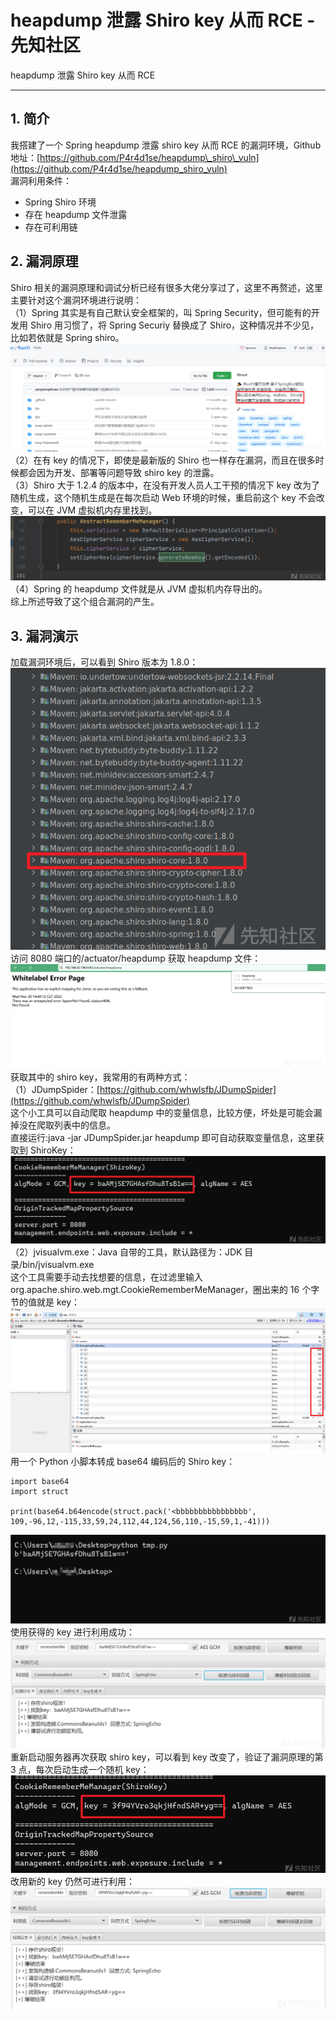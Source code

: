 

# heapdump 泄露 Shiro key 从而 RCE - 先知社区

heapdump 泄露 Shiro key 从而 RCE

- - -

## 1\. 简介

我搭建了一个 Spring heapdump 泄露 shiro key 从而 RCE 的漏洞环境，Github 地址：[https://github.com/P4r4d1se/heapdump\_shiro\_vuln](https://github.com/P4r4d1se/heapdump_shiro_vuln)  
漏洞利用条件：

-   Spring Shiro 环境
-   存在 heapdump 文件泄露
-   存在可利用链

## 2\. 漏洞原理

Shiro 相关的漏洞原理和调试分析已经有很多大佬分享过了，这里不再赘述，这里主要针对这个漏洞环境进行说明：  
（1）Spring 其实是有自己默认安全框架的，叫 Spring Security，但可能有的开发用 Shiro 用习惯了，将 Spring Securiy 替换成了 Shiro，这种情况并不少见，比如若依就是 Spring shiro。  
[![](assets/1701826073-eb207cb42631f379602ae5bbca07a1da.png)](https://xzfile.aliyuncs.com/media/upload/picture/20221130172619-0c0ab6ce-7091-1.png)  
（2）在有 key 的情况下，即使是最新版的 Shiro 也一样存在漏洞，而且在很多时候都会因为开发、部署等问题导致 shiro key 的泄露。  
（3）Shiro 大于 1.2.4 的版本中，在没有开发人员人工干预的情况下 key 改为了随机生成，这个随机生成是在每次启动 Web 环境的时候，重启前这个 key 不会改变，可以在 JVM 虚拟机内存里找到。  
[![](assets/1701826073-e28c945f53c09f6b04f56e7942ecad71.png)](https://xzfile.aliyuncs.com/media/upload/picture/20221130172627-10e0b590-7091-1.png)  
（4）Spring 的 heapdump 文件就是从 JVM 虚拟机内存导出的。  
综上所述导致了这个组合漏洞的产生。

## 3\. 漏洞演示

加载漏洞环境后，可以看到 Shiro 版本为 1.8.0：  
[![](assets/1701826073-3f2defdeb3952be8a6ca3bd8a5cae2a7.png)](https://xzfile.aliyuncs.com/media/upload/picture/20221130172657-23125b56-7091-1.png)  
访问 8080 端口的/actuator/heapdump 获取 heapdump 文件：  
[![](assets/1701826073-43eaaeb437226224af35e4f6a0103dec.png)](https://xzfile.aliyuncs.com/media/upload/picture/20221130172704-26bfa8da-7091-1.png)  
获取其中的 shiro key，我常用的有两种方式：  
（1）JDumpSpider：[https://github.com/whwlsfb/JDumpSpider](https://github.com/whwlsfb/JDumpSpider)  
这个小工具可以自动爬取 heapdump 中的变量信息，比较方便，坏处是可能会漏掉没在爬取列表中的信息。  
直接运行:java -jar JDumpSpider.jar heapdump 即可自动获取变量信息，这里获取到 ShiroKey：  
[![](assets/1701826073-fbe7547b57b48171820a01ce8e52acdf.png)](https://xzfile.aliyuncs.com/media/upload/picture/20221130172718-2f9afe50-7091-1.png)  
（2）jvisualvm.exe：Java 自带的工具，默认路径为：JDK 目录/bin/jvisualvm.exe  
这个工具需要手动去找想要的信息，在过滤里输入 org.apache.shiro.web.mgt.CookieRememberMeManager，圈出来的 16 个字节的值就是 key：  
[![](assets/1701826073-75c4aa05a720944a919eca9d7c00d815.png)](https://xzfile.aliyuncs.com/media/upload/picture/20221130172731-36d0914e-7091-1.png)  
用一个 Python 小脚本转成 base64 编码后的 Shiro key：

```plain
import base64
import struct

print(base64.b64encode(struct.pack('<bbbbbbbbbbbbbbbb', 109,-96,12,-115,33,59,24,112,44,124,56,110,-15,59,1,-41)))
```

[![](assets/1701826073-4f01b147abf8d1677d5c32b367518d55.png)](https://xzfile.aliyuncs.com/media/upload/picture/20221130172827-58bc8dc6-7091-1.png)  
使用获得的 key 进行利用成功：  
[![](assets/1701826073-f8edf26dffc80936ad1f2d004504c66c.png)](https://xzfile.aliyuncs.com/media/upload/picture/20221130172910-723fddf2-7091-1.png)  
重新启动服务器再次获取 shiro key，可以看到 key 改变了，验证了漏洞原理的第 3 点，每次启动生成一个随机 key：  
[![](assets/1701826073-5185c9baf2d79d69120e5e73422148b7.png)](https://xzfile.aliyuncs.com/media/upload/picture/20221130172921-7897c976-7091-1.png)  
改用新的 key 仍然可进行利用：  
[![](assets/1701826073-78296e74eb2ecdeb80fd94289800d495.png)](https://xzfile.aliyuncs.com/media/upload/picture/20221130172927-7c76e054-7091-1.png)
